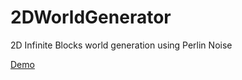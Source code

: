 # 2DWorldGenerator
2D Infinite Blocks world generation using Perlin Noise

[Demo](https://www.xadu.it/games/2DWorld/index.html)
